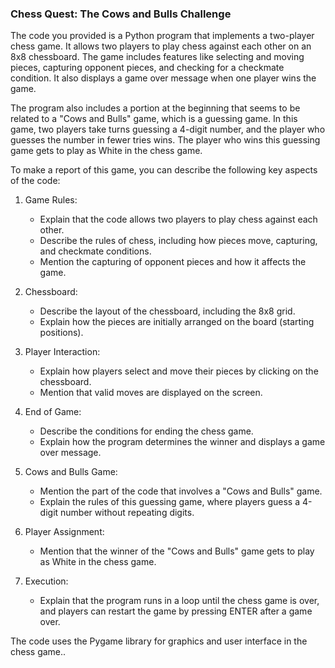 ### Chess Quest: The Cows and Bulls Challenge

The code you provided is a Python program that implements a two-player chess game. It allows two players to play chess against each other on an 8x8 chessboard. The game includes features like selecting and moving pieces, capturing opponent pieces, and checking for a checkmate condition. It also displays a game over message when one player wins the game.

The program also includes a portion at the beginning that seems to be related to a "Cows and Bulls" game, which is a guessing game. In this game, two players take turns guessing a 4-digit number, and the player who guesses the number in fewer tries wins. The player who wins this guessing game gets to play as White in the chess game.

To make a report of this game, you can describe the following key aspects of the code:

1. Game Rules:
   - Explain that the code allows two players to play chess against each other.
   - Describe the rules of chess, including how pieces move, capturing, and checkmate conditions.
   - Mention the capturing of opponent pieces and how it affects the game.

2. Chessboard:
   - Describe the layout of the chessboard, including the 8x8 grid.
   - Explain how the pieces are initially arranged on the board (starting positions).

3. Player Interaction:
   - Explain how players select and move their pieces by clicking on the chessboard.
   - Mention that valid moves are displayed on the screen.

4. End of Game:
   - Describe the conditions for ending the chess game.
   - Explain how the program determines the winner and displays a game over message.

5. Cows and Bulls Game:
   - Mention the part of the code that involves a "Cows and Bulls" game.
   - Explain the rules of this guessing game, where players guess a 4-digit number without repeating digits.

6. Player Assignment:
   - Mention that the winner of the "Cows and Bulls" game gets to play as White in the chess game.

7. Execution:
   - Explain that the program runs in a loop until the chess game is over, and players can restart the game by pressing ENTER after a game over.

The code uses the Pygame library for graphics and user interface in the chess game..
